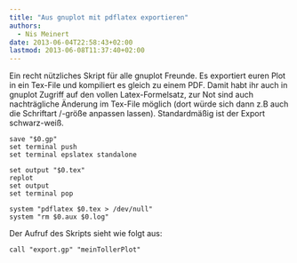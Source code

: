 ```yaml
---
title: "Aus gnuplot mit pdflatex exportieren"
authors:
  - Nis Meinert
date: 2013-06-04T22:58:43+02:00
lastmod: 2013-06-08T11:37:40+02:00
---
```


Ein recht nützliches Skript für alle gnuplot Freunde. Es exportiert euren Plot in ein Tex-File und kompiliert es gleich zu einem PDF. Damit habt ihr auch in gnuplot Zugriff auf den vollen Latex-Formelsatz, zur Not sind auch nachträgliche Änderung im Tex-File möglich (dort würde sich dann z.B auch die Schriftart /-größe anpassen lassen). Standardmäßig ist der Export schwarz-weiß.

```gnuplot
save "$0.gp"
set terminal push
set terminal epslatex standalone

set output "$0.tex"
replot
set output
set terminal pop

system "pdflatex $0.tex > /dev/null"
system "rm $0.aux $0.log"
```

Der Aufruf des Skripts sieht wie folgt aus:

```gnuplot {linenos=false}
call "export.gp" "meinTollerPlot"
```
